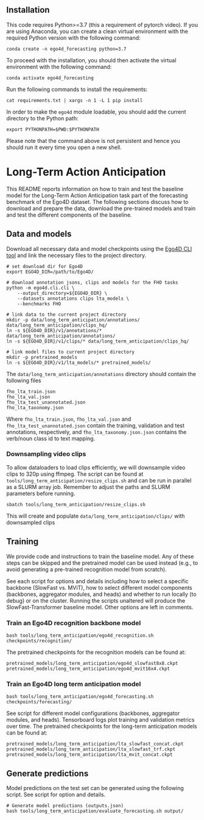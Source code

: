 ## Installation
This code requires Python>=3.7 (this a requirement of pytorch video). If you are using Anaconda, you can create a clean virtual environment with the required Python version with the following command:

`conda create -n ego4d_forecasting python=3.7`

To proceed with the installation, you should then activate the virtual environment with the following command:

`conda activate ego4d_forecasting`

Run the following commands to install the requirements:

`cat requirements.txt | xargs -n 1 -L 1 pip install`

In order to make the `ego4d` module loadable, you should add the current directory to the Python path:

`export PYTHONPATH=$PWD:$PYTHONPATH`

Please note that the command above is not persistent and hence you should run it every time you open a new shell.

# Long-Term Action Anticipation

This README reports information on how to train and test the baseline model for the Long-Term Action Anticipation task part of the forecasting benchmark of the Ego4D dataset. The following sections discuss how to download and prepare the data, download the pre-trained models and train and test the different components of the baseline.

## Data and models
Download all necessary data and model checkpoints using the [Ego4D CLI tool](https://github.com/facebookresearch/Ego4d/blob/main/ego4d/cli/README.md) and link the necessary files to the project directory.

```
# set download dir for Ego4D
export EGO4D_DIR=/path/to/Ego4D/

# download annotation jsons, clips and models for the FHO tasks
python -m ego4d.cli.cli \
    --output_directory=${EGO4D_DIR} \
    --datasets annotations clips lta_models \
    --benchmarks FHO

# link data to the current project directory
mkdir -p data/long_term_anticipation/annotations/ data/long_term_anticipation/clips_hq/
ln -s ${EGO4D_DIR}/v1/annotations/* data/long_term_anticipation/annotations/
ln -s ${EGO4D_DIR}/v1/clips/* data/long_term_anticipation/clips_hq/

# link model files to current project directory
mkdir -p pretrained_models
ln -s ${EGO4D_DIR}/v1/lta_models/* pretrained_models/

```

The `data/long_term_anticipation/annotations` directory should contain the following files

 ```
fho_lta_train.json
fho_lta_val.json
fho_lta_test_unannotated.json
fho_lta_taxonomy.json
```

Where `fho_lta_train.json`, `fho_lta_val.json` and `fho_lta_test_unannotated.json` contain the training, validation and test annotations, respectively, and `fho_lta_taxonomy.json.json` contains the verb/noun class id to text mapping.

### Downsampling video clips
To allow dataloaders to load clips efficiently, we will downsample video clips to 320p using ffmpeg. The script can be found at `tools/long_term_anticipation/resize_clips.sh` and can be run in parallel as a SLURM array job. Remember to adjust the paths and SLURM parameters before running.

```
sbatch tools/long_term_anticipation/resize_clips.sh
```
This will create and populate `data/long_term_anticipation/clips/` with downsampled clips


## Training
We provide code and instructions to train the baseline model. Any of these steps can be skipped and the pretrained model can be used instead (e.g., to avoid generating a pre-trained recognition model from scratch). 

See each script for options and details including how to select a specific backbone (SlowFast vs. MViT), how to select different model components (backbones, aggregator modules, and heads) and whether to run locally (to debug) or on the cluster. Running the scripts unaltered will produce the SlowFast-Transformer baseline model. Other options are left in comments.

### Train an Ego4D recognition backbone model
```
bash tools/long_term_anticipation/ego4d_recognition.sh checkpoints/recognition/
```
The pretrained checkpoints for the recognition models can be found at:
```
pretrained_models/long_term_anticipation/ego4d_slowfast8x8.ckpt
pretrained_models/long_term_anticipation/ego4d_mvit16x4.ckpt
```

### Train an Ego4D long term anticipation model
```
bash tools/long_term_anticipation/ego4d_forecasting.sh checkpoints/forecasting/
```

See script for different model configurations (backbones, aggregator modules, and heads). Tensorboard logs plot training and validation metrics over time. The pretrained checkpoints for the long-term anticipation models can be found at:
```
pretrained_models/long_term_anticipation/lta_slowfast_concat.ckpt
pretrained_models/long_term_anticipation/lta_slowfast_trf.ckpt
pretrained_models/long_term_anticipation/lta_mvit_concat.ckpt
```

## Generate predictions

Model predictions on the test set can be generated using the following script. See script for option and details.
```
# Generate model predictions (outputs.json)
bash tools/long_term_anticipation/evaluate_forecasting.sh output/
```
